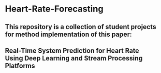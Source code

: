 # Heart-Rate-Forecasting
## This repository is a collection of student projects for method implementation of this paper:
## Real-Time System Prediction for Heart Rate Using Deep Learning and Stream Processing Platforms
